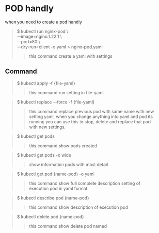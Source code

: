 # POD handly

when you need to create a pod handly 

> $ kubectl run nginx-pod \\ \
> --image=nginx:1.22.1 \\ \
> --port=80 \\ \
> --dry-run=client
> -o yaml > nginx-pod.yaml
>> this command  create a yaml with settings

## Command 

> $ kubectl apply -f {file-yaml}
>> this command run setting in file-yaml

> $ kubectl replace --force -f {file-yaml}
>> this command replace previous pod with same name with new setting yaml, when you change anything into yaml and pod its running you can use this to stop, delete and replace that pod with new settings.

> $ kubectl get pods
>> this command show pods created

> $ kubectl get pods -o wide
>> show information pods with most detail 

> $ kubectl get pod {name-pod} -o yaml
>> this command show full complete description setting of execution pod in yaml format

> $ kubectl describe pod {name-pod}
>> this command show description of execution pod 

> $ kubectl delete pod {name-pod}
>> this command show delete pod named

